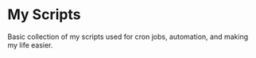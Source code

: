 # My Scripts

Basic collection of my scripts used for cron jobs, automation, and making my life easier.
